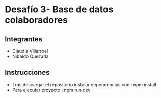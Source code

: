 # Desafío 3- Base de datos colaboradores

## Integrantes
- Claudia Villarroel
- Nibaldo Quezada

## Instrucciones
- Tras descargar el repositorio instalar dependencias con : npm install
- Para ejecutar proyecto : npm run dev
